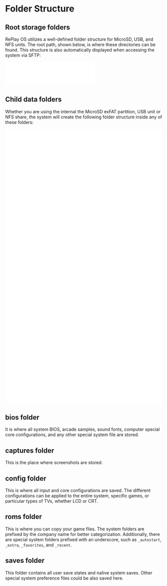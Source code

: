 # Folder Structure

## Root storage folders
RePlay OS utilizes a well-defined folder structure for MicroSD, USB, and NFS units. The root path, shown below, is where these directories can be found. This structure is also automatically displayed when accessing the system via SFTP:

![Tree 01](img/tree_01.png)

## Child data folders

Whether you are using the internal the MicroSD exFAT partition, USB unit or NFS share, the system will create the following folder structure inside any of these folders:

![Tree 02](img/tree_02.png)

## bios folder
It is where all system BIOS, arcade samples, sound fonts, computer special core configurations, and any other special system file are stored.

## captures folder
This is the place where screenshots are stored.

## config folder
This is where all input and core configurations are saved. The different configurations can be applied to the entire system, specific games, or particular types of TVs, whether LCD or CRT.

## roms folder
This is where you can copy your game files. The system folders are prefixed by the company name for better categorization. Additionally, there are special system folders prefixed with an underscore, such as `_autostart`, `_extra`, `_favorites`, and `_recent`.

## saves folder
This folder contains all user save states and native system saves. Other special system preference files could be also saved here.